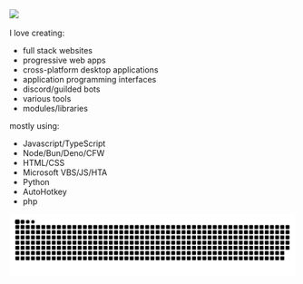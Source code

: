 

<img src="https://readme-typing-svg.demolab.com/?font=Fira+Code&pause=10000&color=00FF00&width=5024&height=100&lines=Hi,%20I%20am%20Rednexie!;A%20developer%20and%20someone%20interested%20in%20cyber%20security.&weight=900"/>

I love creating:

- full stack websites
- progressive web apps
- cross-platform desktop applications
- application programming interfaces
- discord/guilded bots
- various tools
- modules/libraries

mostly using:
- Javascript/TypeScript
- Node/Bun/Deno/CFW
- HTML/CSS
- Microsoft VBS/JS/HTA
- Python
- AutoHotkey
- php

<img src="https://raw.githubusercontent.com/Rednexie/Rednexie/refs/heads/main/github-user-contribution.svg">
